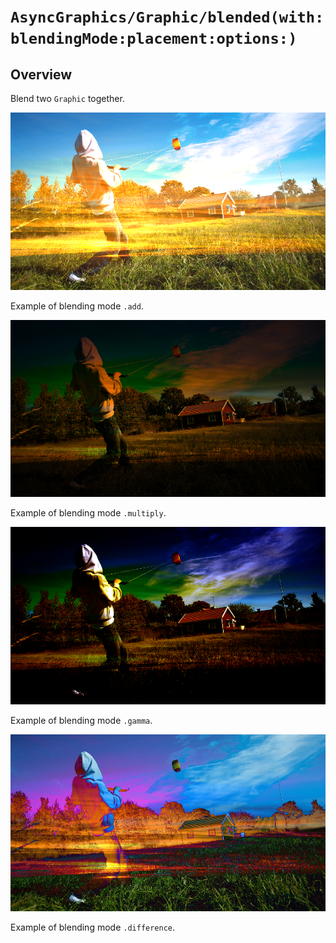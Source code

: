 # ``AsyncGraphics/Graphic/blended(with:blendingMode:placement:options:)``

## Overview

Blend two ``Graphic`` together.

![Blending Mode - Add](https://github.com/heestand-xyz/AsyncGraphics-Docs/blob/main/Images/Blending-Mode/Blending-Mode-Add.png?raw=true)

Example of blending mode `.add`.

![Blending Mode - Multiply](https://github.com/heestand-xyz/AsyncGraphics-Docs/blob/main/Images/Blending-Mode/Blending-Mode-Multiply.png?raw=true)

Example of blending mode `.multiply`.

![Blending Mode - Gamma](https://github.com/heestand-xyz/AsyncGraphics-Docs/blob/main/Images/Blending-Mode/Blending-Mode-Gamma.png?raw=true)

Example of blending mode `.gamma`.

![Blending Mode - Difference](https://github.com/heestand-xyz/AsyncGraphics-Docs/blob/main/Images/Blending-Mode/Blending-Mode-Difference.png?raw=true)

Example of blending mode `.difference`.
